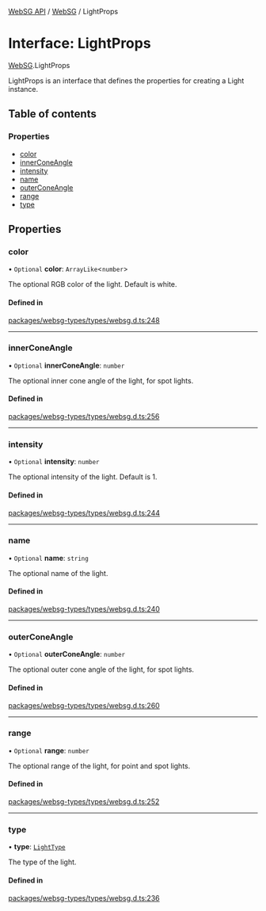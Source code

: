 [WebSG API](../README.md) / [WebSG](../modules/WebSG.md) / LightProps

# Interface: LightProps

[WebSG](../modules/WebSG.md).LightProps

LightProps is an interface that defines the properties for creating a Light instance.

## Table of contents

### Properties

- [color](WebSG.LightProps.md#color)
- [innerConeAngle](WebSG.LightProps.md#innerconeangle)
- [intensity](WebSG.LightProps.md#intensity)
- [name](WebSG.LightProps.md#name)
- [outerConeAngle](WebSG.LightProps.md#outerconeangle)
- [range](WebSG.LightProps.md#range)
- [type](WebSG.LightProps.md#type)

## Properties

### color

• `Optional` **color**: `ArrayLike`<`number`\>

The optional RGB color of the light. Default is white.

#### Defined in

[packages/websg-types/types/websg.d.ts:248](https://github.com/thirdroom/thirdroom/blob/972fa72b/packages/websg-types/types/websg.d.ts#L248)

___

### innerConeAngle

• `Optional` **innerConeAngle**: `number`

The optional inner cone angle of the light, for spot lights.

#### Defined in

[packages/websg-types/types/websg.d.ts:256](https://github.com/thirdroom/thirdroom/blob/972fa72b/packages/websg-types/types/websg.d.ts#L256)

___

### intensity

• `Optional` **intensity**: `number`

The optional intensity of the light. Default is 1.

#### Defined in

[packages/websg-types/types/websg.d.ts:244](https://github.com/thirdroom/thirdroom/blob/972fa72b/packages/websg-types/types/websg.d.ts#L244)

___

### name

• `Optional` **name**: `string`

The optional name of the light.

#### Defined in

[packages/websg-types/types/websg.d.ts:240](https://github.com/thirdroom/thirdroom/blob/972fa72b/packages/websg-types/types/websg.d.ts#L240)

___

### outerConeAngle

• `Optional` **outerConeAngle**: `number`

The optional outer cone angle of the light, for spot lights.

#### Defined in

[packages/websg-types/types/websg.d.ts:260](https://github.com/thirdroom/thirdroom/blob/972fa72b/packages/websg-types/types/websg.d.ts#L260)

___

### range

• `Optional` **range**: `number`

The optional range of the light, for point and spot lights.

#### Defined in

[packages/websg-types/types/websg.d.ts:252](https://github.com/thirdroom/thirdroom/blob/972fa72b/packages/websg-types/types/websg.d.ts#L252)

___

### type

• **type**: [`LightType`](../modules/WebSG.md#lighttype)

The type of the light.

#### Defined in

[packages/websg-types/types/websg.d.ts:236](https://github.com/thirdroom/thirdroom/blob/972fa72b/packages/websg-types/types/websg.d.ts#L236)
